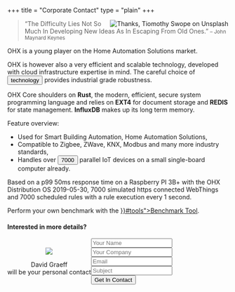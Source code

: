 +++
title = "Corporate Contact"
type = "plain"
+++

<img class="ml-md-3" style="float:right;max-width:500px" src="/img/tiomothy-swope-116695-unsplash.jpg" title="Thanks, Tiomothy Swope on Unsplash">

<blockquote class="blockquote p-4">
    “The Difficulty Lies Not So Much In Developing New Ideas As In Escaping From Old Ones.” <small>– John Maynard Keynes</small>
</blockquote>

OHX is a young player on the Home Automation Solutions market.

OHX is however also a very efficient and scalable technology, developed with cloud infrastructure expertise in mind. The careful choice of <button class="btn-link contexthelp" id="technology" title="Context help">technology</button> provides industrial grade robustness.

<ui-tooltip target="technology" maxwidth>
OHX Core shoulders on <b>Rust</b>, the modern, efficient, secure system programming language and relies on <b>EXT4</b> for document storage and <b>REDIS</b> for state management. <b>InfluxDB</b> makes up its long term memory.
</ui-tooltip>

Feature overview:

* Used for Smart Building Automation, Home Automation Solutions,
* Compatible to Zigbee, ZWave, KNX, Modbus and many more industry standards,
* Handles over <button class="btn-link contexthelp" id="benchmark" title="Context help">7000</button> parallel IoT devices on a small single-board computer already.

<ui-tooltip target="benchmark" maxwidth>
<p>
Based on a p99 50ms response time on a Raspberry PI 3B+ with the OHX Distribution OS 2019-05-30, 7000 simulated https connected WebThings and 7000 scheduled rules with a rule execution every 1 second.
</p>
<p>Perform your own benchmark with the <a href="{{< relref "/developer/coreservices" >}}#tools">Benchmark Tool</a>.
</ui-tooltip>

<div style="clear:both" class="my-4 py-4"></div>

<h4 class="card-title text-center mb-4">Interested in more details?</h4>
<div style="display:flex;flex-direction:row">
    <div class="col-3" style="align-self: center;text-align:center">
        <img class="mb-2" style="max-width:200px" src="/img/david.jpg">
        <p>David Graeff<br>will be your personal contact</p>
    </div>
    <article class="col-9 card-body" style="max-width: 600px;">
        <form>
            <div class="form-group">
                <div class="input-group">
                    <div class="input-group-prepend">
                        <span class="input-group-text"> <i class="fa fa-user"></i> </span>
                    </div>
                    <input name="name" class="form-control" placeholder="Your Name" type="name">
                </div>
            </div>
            <div class="form-group">
                <div class="input-group">
                    <div class="input-group-prepend">
                        <span class="input-group-text"> <i class="fa fa-building"></i> </span>
                    </div>
                    <input name="company" class="form-control" placeholder="Your Company" type="company">
                </div>
            </div>
            <div class="form-group">
                <div class="input-group">
                    <div class="input-group-prepend">
                        <span class="input-group-text"> <i class="fa fa-envelope"></i> </span>
                    </div>
                    <input name="email" class="form-control" placeholder="Email" type="email">
                </div>
            </div>
            <div class="form-group">
                <div class="input-group">
                    <div class="input-group-prepend">
                        <span class="input-group-text"> <i class="fa fa-font"></i> </span>
                    </div>
                    <input name="subject" class="form-control" placeholder="Subject" type="text" list="subjects">
                </div>
            </div>
            <div class="form-group">
                <button type="submit" class="btn btn-info btn-block"> Get In Contact </button>
            </div>
            <datalist id="subjects">  
            <option value="Other">  
            <option value="I'm interested in Building Automation">
            <option value="I like to have support for my product in OHX">
            </datalist>  
        </form>
    </article>
</div>